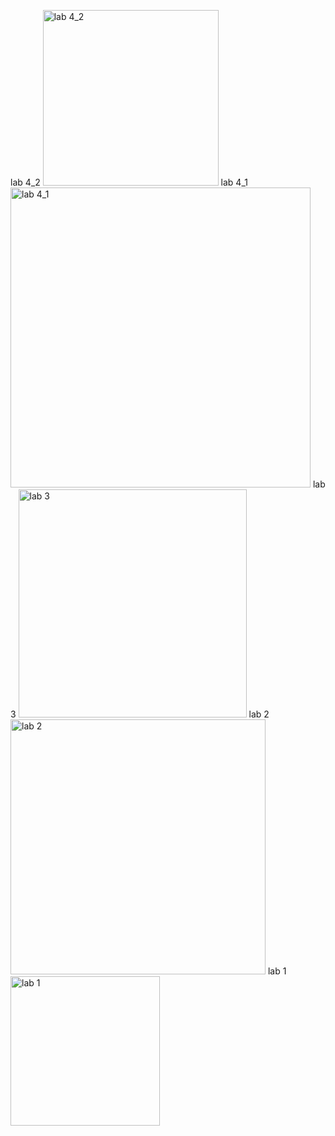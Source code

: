 lab 4_2
<img width="281" alt="lab 4_2" src="https://github.com/ErikaDobre/Java/assets/168623275/c016328f-74dc-49ef-9cdf-c0c8176704f5">
lab 4_1
<img width="480" alt="lab 4_1" src="https://github.com/ErikaDobre/Java/assets/168623275/289e92fa-460d-409d-845c-eb36737a4fcc">
lab 3
<img width="365" alt="lab 3" src="https://github.com/ErikaDobre/Java/assets/168623275/ea06fe88-f150-47cb-ae6a-baea5e39348b">
lab 2
<img width="408" alt="lab 2" src="https://github.com/ErikaDobre/Java/assets/168623275/26b24dc2-fbf6-4925-8e18-b8bbbc6a598e">
lab 1
<img width="239" alt="lab 1" src="https://github.com/ErikaDobre/Java/assets/168623275/d40e122f-3a08-406f-90f6-1388f23dbdfd">
